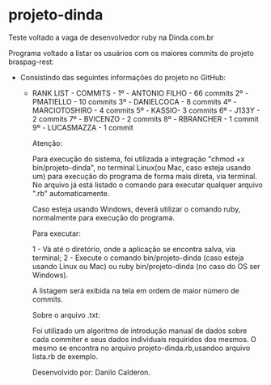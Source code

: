 # projeto-dinda
Teste voltado a vaga de desenvolvedor ruby na Dinda.com.br

Programa voltado a listar os usuários com os maiores commits do projeto braspag-rest:

- Consistindo das seguintes informações do projeto no GitHub:

  - RANK LIST -
    COMMITS -
    1º - ANTONIO FILHO - 66 commits
    2º - PMATIELLO - 10 commits
    3º - DANIELCOCA - 8 commits
    4º - MARCIOTOSHIRO - 4 commits
    5º - KASSIO- 3 commits
    6º - J133Y - 2 commits
    7º - BVICENZO - 2 commits
    8º - RBRANCHER - 1 commit
    9º - LUCASMAZZA - 1 commit

    Atenção:

    Para execução do sistema, foi utilizada a integração "chmod +x bin/projeto-dinda", no terminal Linux(ou Mac, caso esteja usando um) para execução do programa de forma mais direta, via terminal. No arquivo já está listado o comando para executar qualquer arquivo ".rb" automaticamente.

    Caso esteja usando Windows, deverá utilizar o comando ruby, normalmente para execução do programa.

    Para executar:

    1 - Vá até o diretório, onde a aplicação se encontra salva, via terminal;
    2 - Execute o comando bin/projeto-dinda (caso esteja usando Linux ou Mac) ou ruby bin/projeto-dinda (no caso do OS ser Windows).

    A listagem será exibida na tela em ordem de maior número de commits.

    Sobre o arquivo .txt:

    Foi utilizado um algoritmo de introdução manual de dados sobre cada commiter e seus dados individuais requiridos dos mesmos. O mesmo se encontra no arquivo projeto-dinda.rb,usandoo arquivo lista.rb de exemplo.


    Desenvolvido por: Danilo Calderon.
